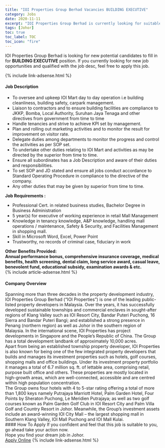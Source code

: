```yaml
---
title: "IOI Properties Group Berhad Vacancies BUILDING EXECUTIVE" 
category: Jobs 
date: 2020-11-11 
excerpt: "IOI Properties Group Berhad is currently looking for suitable person to fill in the BUILDING EXECUTIVE which positioned at Johor" 
tags: [Johor] 
toc: true 
toc_label: TOC 
toc_icon: "fire" 
--- 
```


<p>IOI Properties Group Berhad is looking for new potential candidates to fill in for <b>BUILDING EXECUTIVE</b> position. If you currently looking for new job opportunities and qualified with the job desc, feel free to apply this job.
</p>{% include link-adsense.html %} 
<div><div><div><h4>Job Description</h4></div></div><div><div><span><div><ul><li>To oversee and upkeep IOI Mart day to day operation i.e building cleanliness, building safety, carpark management.</li><li>Liaison to contractors and to ensure building facilities are compliance to JKKP, Bomba, Local Authority, Suruhan Jaya Tenaga and other directives from government from time to time</li><li>Handle tenancies and strive to achieve KPI set by management.</li><li>Plan and rolling out marketing activities and to monitor the result for improvement on visitor rate.</li><li>Delegate duties among departments to monitor the progress and control the activities as per SOP set.</li><li>To undertake other duties relating to IOI Mart and activities as may be directed by the superior from time to time.</li><li>Ensure all subordinates has a Job Description and aware of their duties and responsibilities.</li><li>To set SOP and JD stated and ensure all jobs conduct accordance to Standard Operating Procedure in compliance to the directive of the company.</li><li>Any other duties that may be given by superior from time to time.</li></ul><div><strong>Job Requirements :</strong></div><ul><li>Professional Cert. in related business studies, Bachelor Degree in Business Administration</li><li>5 year(s) for executive of working experience in retail Mall Management</li><li>Knowledge in tenancy knowledge, A&amp;P knowledge, handling mall operations / maintenance, Safety &amp; Security, and Facilities Management in shopping mall.</li><li>Skill in Microsoft Word, Excel, Power Point</li><li>Trustworthy, no records of criminal case, fiduciary in work</li></ul><div><strong>Other Benefits Provided:</strong><div><strong>Annual performance bonus, comprehensive insurance coverage, medical benefits, health screening, dental claim, long service award, casual leave, benevolent fund, educational subsidy, examination awards &amp; etc.</strong></div></div></div></span></div></div></div> 
{% include article-adsense.html %} 
<div><div><div><h4>Company Overview</h4></div></div><div><div><span><div><div>
<div>
<div>
			Spanning more than three decades in the property development industry, IOI Properties Group Berhad (&#8220;IOI Properties&#8221;) is one of the leading public-listed property developers in Malaysia. Over the years, it has successfully developed sustainable townships and commercial enclaves in sought-after regions of Klang Valley such as IOI Resort City, Bandar Puteri Puchong, 16 Sierra and Bandar Puteri Bangi; and established a strong presence in Penang (northern region) as well as Johor in the southern region of Malaysia. In the international scene, IOI Properties has project developments in Singapore and the People&#8217;s Republic of China. The Group has a total development landbank of approximately 10,000 acres.</div>
<div>
			Apart from being an established township property developer, IOI Properties is also known for being one of the few integrated property developers that builds and manages its investment properties such as hotels, golf courses, shopping malls and office buildings. Under its investment property portfolio it manages a total of 6.7 million sq. ft. of lettable area, comprising retail, purpose built office and others. These properties are mostly located in high-growth areas, which are well-connected, accessible and are centred within high population concentration.</div>
<div>
			The Group owns four hotels with 4 to 5-star rating offering a total of more than 1,800 keys namely Putrajaya Marriott Hotel, Palm Garden Hotel, Four Points by Sheraton Puchong, Le Meridien Putrajaya; as well as two golf courses known as Palm Garden Golf Club in IOI Resort City and Palm Villa Golf and Country Resort in Johor. Meanwhile, the Group&#8217;s investment assets include an award-winning IOI City Mall &#8211; the largest shopping mall in Southern Klang Valley, IOI Mall Puchong and IOI Mall Kulai.</div>
</div>
</div></div></span></div></div></div> 
#### How To Apply 
If you confident and feel that this job is suitable to you, go ahead take your action now. <br/> 
Hope you find your dream job in Johor. <br/> 
<a href="https://www.jobstreet.com.my/en/job/building-executive-4421924?jobId=jobstreet-my-job-4421924&sectionRank=30&token=0~6dc242b6-0237-4553-a70d-8553491e8a50&fr=SRP%20View%20In%20New%20Ta" class="btn btn--info" target="_blank" rel="nofollow noopenner">Apply Online</a> 
{% include link-adsense.html %} 